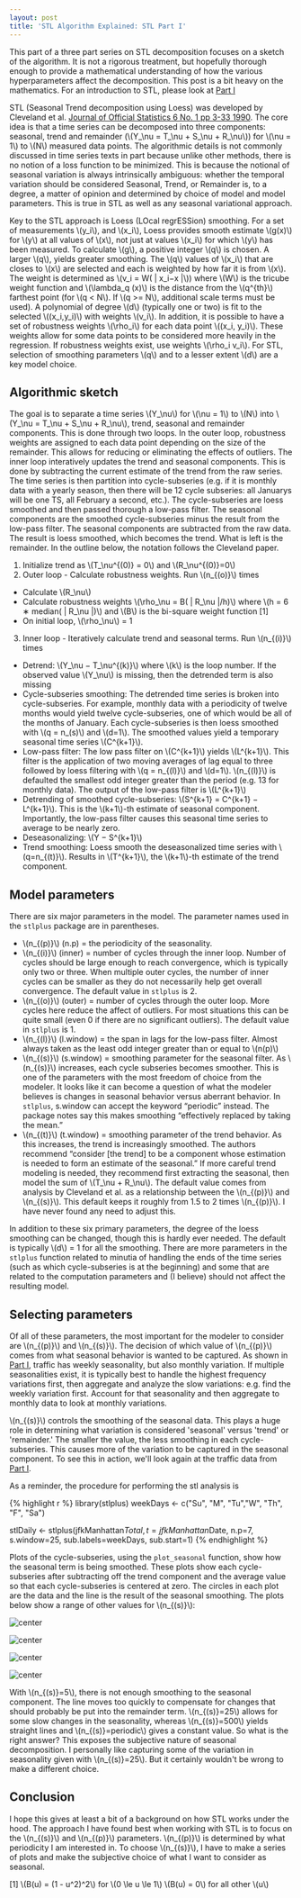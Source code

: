 ```yaml
---
layout: post
title: 'STL Algorithm Explained: STL Part I'
---
```



<!-- Loading and formatting data -->



This part of a three part series on STL decomposition focuses on a sketch of the algorithm. It is not a rigorous treatment, but hopefully thorough enough to provide a mathematical understanding of how the various hyperparameters affect the decomposition. This post is a bit heavy on the mathematics. For an introduction to STL, please look at [Part I][PartI]

STL (Seasonal Trend decomposition using Loess) was developed by Cleveland et al. [Journal of Official Statistics 6 No. 1 pp 3-33 1990][Cleveland]. The core idea is that a time series can be decomposed into three components: seasonal, trend and remainder (\\(Y_\nu = T_\nu + S_\nu + R_\nu\\)) for \\(\nu = 1\\) to \\(N\\) measured data points. The algorithmic details is not commonly discussed in time series texts in part because unlike other methods, there is no notion of a loss function to be minimized. This is because the notional of seasonal variation is always intrinsically ambiguous: whether the temporal variation should be considered Seasonal, Trend, or Remainder is, to a degree, a matter of opinion and determined by choice of model and model parameters. This is true in STL as well as any seasonal variational approach.

Key to the STL approach is Loess (LOcal regrESSion) smoothing. For a set of measurements \\(y_i\\), and \\(x_i\\), Loess provides smooth estimate \\(g(x)\\) for \\(y\\) at all values of \\(x\\), not just at values \\(x_i\\) for which \\(y\\) has been measured. To calculate \\(g\\), a positive integer \\(q\\) is chosen. A larger \\(q\\), yields greater smoothing. The \\(q\\) values of \\(x_i\\) that are closes to \\(x\\) are selected and each is weighted by how far it is from \\(x\\). The weight is determined as  \\(v_i = W( \| x_i−x \|\\)) where \\(W\\) is the tricube weight function and \\(\lambda_q (x)\\) is the distance from the \\(q^{th}\\) farthest point (for \\(q < N\\). If \\(q >= N\\), additional scale terms must be used). A polynomial of degree \\(d\\) (typically one or two) is fit to the selected \\((x_i,y_i)\\) with weights \\(v_i\\). In addition, it is possible to have a set of robustness weights \\(\rho_i\\) for each data point \\((x_i, y_i)\\). These weights allow for some data points to be considered more heavily in the regression. If robustness weights exist, use weights \\(\rho_i v_i\\). For STL, selection of smoothing parameters \\(q\\) and to a lesser extent \\(d\\) are a key model choice.


## Algorithmic sketch

The goal is to separate a time series \\(Y_\nu\\) for \\(\nu = 1\\) to \\(N\\) into \\(Y_\nu = T_\nu + S_\nu + R_\nu\\), trend, seasonal and remainder components. This is done through two loops. In the outer loop, robustness weights are assigned to each data point depending on the size of the remainder. This allows for reducing or eliminating the effects of outliers. The inner loop interatively updates the trend and seasonal components. This is done by subtracting the current estimate of the trend from the raw series. The time series is then partition into cycle-subseries (e.g. if it is monthly data with a yearly season, then there will be 12 cycle subseries: all Januarys will be one TS, all February a second, etc.). The cycle-subseries are loess smoothed and then passed thorough a low-pass filter. The seasonal components are the smoothed cycle-subseries minus the result from the low-pass filter. The seasonal components are subtracted from the raw data. The result is loess smoothed, which becomes the trend. What is left is the remainder. In the outline below, the notation follows the Cleveland paper.

1. Initialize trend as \\(T_\nu^{(0)} = 0\\) and \\(R_\nu^{(0)}=0\\)
2. Outer loop - Calculate robustness weights. Run \\(n_{(o)}\\) times
  + Calculate \\(R_\nu\\)
  + Calculate robustness weights \\(\rho_\nu = B( \| R_\nu \|/h)\\) where \\(h = 6 ∗ median( \| R_\nu \|)\\) and \\(B\\) is the bi-square weight function [1]
  + On initial loop, \\(\rho_\nu\\) = 1
3. Inner loop - Iteratively calculate trend and seasonal terms. Run \\(n_{(i)}\\) times
  + Detrend: \\(Y_\nu − T_\nu^{(k)}\\) where \\(k\\) is the loop number. If the observed value \\(Y_\nu\\) is missing, then the detrended term is also missing
  + Cycle-subseries smoothing: The detrended time series is broken into cycle-subseries. For example, monthly data with a periodicity of twelve months would yield twelve cycle-subseries, one of which would be all of the months of January. Each cycle-subseries is then loess smoothed with \\(q = n_(s)\\) and \\(d=1\\). The smoothed values yield a temporary seasonal time series \\(C^{k+1}\\).
  + Low-pass filter: The low pass filter on \\(C^{k+1}\\) yields \\(L^{k+1}\\). This filter is the application of two moving averages of lag equal to three followed by loess filtering with \\(q = n_{(l)}\\) and \\(d=1\\). \\(n_{(l)}\\) is defaulted the smallest odd integer greater than the period (e.g. 13 for monthly data). The output of the low-pass filter is \\(L^{k+1}\\)
  + Detrending of smoothed cycle-subseries: \\(S^{k+1} = C^{k+1} − L^{k+1}\\). This is the \\(k+1\\)-th estimate of seasonal component. Importantly, the low-pass filter causes this seasonal time series to average to be nearly zero.
  + Deseasonalizing: \\(Y − S^{k+1}\\)
  + Trend smoothing: Loess smooth the deseasonalized time series with \\(q=n_{(t)}\\). Results in \\(T^{k+1}\\), the \\(k+1\\)-th estimate of the trend component.


## Model parameters

There are six major parameters in the model. The parameter names used in the `stlplus` package are in parentheses.

* \\(n_{(p)}\\) (n.p) = the periodicity of the seasonality.
* \\(n_{(i)}\\) (inner) = number of cycles through the inner loop. Number of cycles should be large enough to reach convergence, which is typically only two or three. When multiple outer cycles, the number of inner cycles can be smaller as they do not necessarily help get overall convergence. The default value in `stlplus` is 2.
* \\(n_{(o)}\\) (outer) = number of cycles through the outer loop. More cycles here reduce the affect of outliers. For most situations this can be quite small (even 0 if there are no significant outliers). The default value in `stlplus` is 1.
* \\(n_{(l)}\\) (l.window) = the span in lags for the low-pass filter. Almost always taken as the least odd integer greater than or equal to \\(n(p)\\)
* \\(n_{(s)}\\) (s.window) = smoothing parameter for the seasonal filter. As \\(n_{(s)}\\) increases, each cycle subseries becomes smoother. This is one of the parameters with the most freedom of choice from the modeler. It looks like it can become a question of what the modeler believes is changes in seasonal behavior versus aberrant behavior. In `stlplus`, s.window can accept the keyword “periodic” instead. The package notes say this makes smoothing “effectively replaced by taking the mean.”
* \\(n_{(t)}\\) (t.window) = smoothing parameter of the trend behavior. As this increases, the trend is increasingly smoothed. The authors recommend “consider [the trend] to be a component whose estimation is needed to form an estimate of the seasonal.” If more careful trend modeling is needed, they recommend first extracting the seasonal, then model the sum of \\(T_\nu + R_\nu\\). The default value comes from analysis by Cleveland et al. as a relationship between the \\(n_{(p)}\\) and \\(n_{(s)}\\). This default keeps it roughly from 1.5 to 2 times \\(n_{(p)}\\). I have never found any need to adjust this.

In addition to these six primary parameters, the degree of the loess smoothing can be changed, though this is hardly ever needed. The default is typically \\(d\\) = 1 for all the smoothing. There are more parameters in the `stlplus` function related to minutia of handling the ends of the time series (such as which cycle-subseries is at the beginning) and some that are related to the computation parameters and (I believe) should not affect the resulting model.

## Selecting parameters

Of all of these parameters, the most important for the modeler to consider are \\(n_{(p)}\\) and \\(n_{(s)}\\). The decision of which value of \\(n_{(p)}\\) comes from what seasonal behavior is wanted to be captured. As shown in [Part I][PartI], traffic has weekly seasonality, but also monthly variation. If multiple seasonalities exist, it is typically best to handle the highest frequency variations first, then aggregate and analyze the slow variations: e.g. find the weekly variation first. Account for that seasonality and then aggregate to monthly data to look at monthly variations.

\\(n_{(s)}\\) controls the smoothing of the seasonal data. This plays a huge role in determining what variation is considered 'seasonal' versus 'trend' or 'remainder.' The smaller the value, the less smoothing in each cycle-subseries. This causes more of the variation to be captured in the seasonal component. To see this in action, we'll look again at the traffic data from [Part I][PartI].

As a reminder, the procedure for performing the stl analysis is

{% highlight r %}
library(stlplus)
weekDays <- c("Su", "M", "Tu","W", "Th", "F", "Sa")

stlDaily <- stlplus(jfkManhattan$Total,t=jfkManhattan$Date,
                    n.p=7, s.window=25,
                    sub.labels=weekDays, sub.start=1)
{% endhighlight %}

Plots of the cycle-subseries, using the `plot_seasonal` function, show how the seasonal term is being smoothed. These plots show each cycle-subseries after subtracting off the trend component and the average value so that each cycle-subseries is centered at zero. The circles in each plot are the data and the line is the result of the seasonal smoothing. The plots below show a range of other values for \\(n_{(s)}\\):

![center](/figures/STL_Part_II/unnamed-chunk-4-1.png)

![center](/figures/STL_Part_II/unnamed-chunk-5-1.png)

![center](/figures/STL_Part_II/unnamed-chunk-6-1.png)

![center](/figures/STL_Part_II/unnamed-chunk-7-1.png)

With \\(n_{(s)}=5\\), there is not enough smoothing to the seasonal component. The line moves too quickly to compensate for changes that should probably be put into the remainder term. \\(n_{(s)}=25\\) allows for some slow changes in the seasonality, whereas \\(n_{(s)}=500\\) yields straight lines and \\(n_{(s)}=periodic\\) gives a constant value. So what is the right answer? This exposes the subjective nature of seasonal decomposition. I personally like capturing some of the variation in seasonality given with \\(n_{(s)}=25\\). But it certainly wouldn't be wrong to make a different choice.

## Conclusion

I hope this gives at least a bit of a background on how STL works under the hood. The approach I have found best when working with STL is to focus on the \\(n_{(s)}\\) and \\(n_{(p)}\\) parameters. \\(n_{(p)}\\) is determined by what periodicity I am interested in. To choose \\(n_{(s)}\\), I have to make a series of plots and make the subjective choice of what I want to consider as seasonal.




[1] \\(B(u) = (1 - u^2)^2\\) for \\(0 \le u \le 1\\) \\(B(u) = 0\\) for all other \\(u\\)

[Cleveland]: http://www.wessa.net/download/stl.pdf
[PartI]: http://www.gardner.fyi/blog/STL-Part-I/

